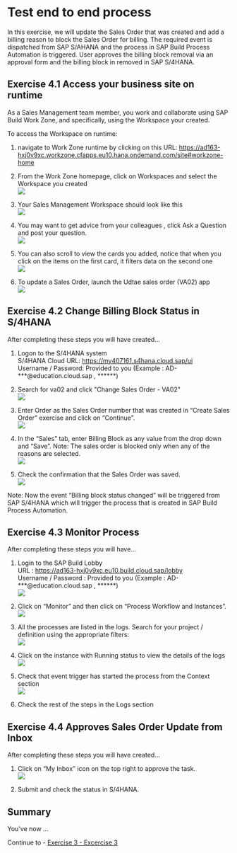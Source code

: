 # Test end to end process

In this exercise, we will update the Sales Order that was created and add a billing reason to block the Sales Order for billing. The required event is dispatched from SAP S/AHANA and the process in SAP Build Process Automation is triggered. User approves the billing block removal via an approval form and the billing block in removed in  SAP S/4HANA.

## Exercise 4.1 Access your business site on runtime
As a Sales Management team member, you work and collaborate using SAP Build Work Zone, and specifically, using the Workspace your created.

To access the Workspace on runtime:
1. navigate to Work Zone runtime by clicking on this URL: https://ad163-hxj0v9xc.workzone.cfapps.eu10.hana.ondemand.com/site#workzone-home 

2. From the Work Zone homepage, click on Workspaces and select the Workspace you created
<br>![](/exercises/4_RunProcess/images/runtime-2.png)

3. Your Sales Management Workspace should look like this
<br>![](/exercises/4_RunProcess/images/runtime-3.png)

4. You may want to get advice from your colleagues , click Ask a Question and post your question.
<br>![](/exercises/4_RunProcess/images/runtime-4.png)

5.  You can also scroll to view the cards you added, notice that when you click on the items on the first card, it filters data on the second one
<br>![](/exercises/4_RunProcess/images/runtime-5.png)

6. To update a Sales Order, launch the Udtae sales order (VA02) app
<br>![](/exercises/4_RunProcess/images/runtime-6.png)   

## Exercise 4.2 Change Billing Block Status in S/4HANA
After completing these steps you will have created...

1. Logon to the S/4HANA system
<br>S/4HANA Cloud URL: https://my407161.s4hana.cloud.sap/ui
<br>Username / Password: Provided to you (Example : AD-***@education.cloud.sap , ******)

2.	Search for va02 and click "Change Sales Order - VA02"
<br>![](/exercises/4_RunProcess/images/VA02.png)

3. Enter Order as the Sales Order number that was created in “Create Sales Order” exercise and click on “Continue”.
<br>![](/exercises/4_RunProcess/images/EnterSOToEdit.png)

4. In the “Sales” tab, enter Billing Block as any value from the drop down and “Save”. Note: The sales order is blocked only when any of the reasons are selected.
<br>![](/exercises/4_RunProcess/images/UpdateBillingBlock.png)

5. Check the confirmation that the Sales Order was saved.
<br>![](/exercises/4_RunProcess/images/ConfirmUpdateSO.png)

Note: Now the event “Billing block status changed” will be triggered from SAP S/4HANA which will trigger the process that is created in SAP Build Process Automation.

## Exercise 4.3 Monitor Process

After completing these steps you will have...

1.	Login to the SAP Build Lobby 
<br>URL : https://ad163-hxj0v9xc.eu10.build.cloud.sap/lobby
<br>Username / Password : Provided to you (Example : AD-***@education.cloud.sap , ******)
<br>![](/exercises/4_RunProcess/images/Monitor01.png)

3.	Click on “Monitor” and then click on “Process Workflow and Instances”.
<br>![](/exercises/4_RunProcess/images/Monitor02.png)

4.	All the processes are listed in the logs. Search for your project / definition using the appropriate filters:
<br>![](/exercises/ex2/4_RunProcess/Monitor03.png)

5.	Click on the instance with Running status to view the details of the logs
<br>![](/exercises/ex2/4_RunProcess/Monitor04.png)

6.	Check that event trigger has started the process from the Context section
<br>![](/exercises/ex2/4_RunProcess/Monitor05.png)

7.	Check the rest of the steps in the Logs section
   


## Exercise 4.4 Approves Sales Order Update from Inbox
After completing these steps you will have created...

1. Click on “My Inbox” icon on the top right to approve the  task.
<br>![](/exercises/ex2/images/02_01_0010.png)

2.	Submit and check the status in S/4HANA.


## Summary

You've now ...

Continue to - [Exercise 3 - Excercise 3 ](../ex3/README.md)
